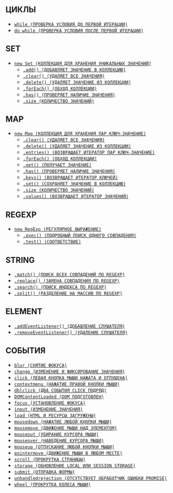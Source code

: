 <style>
  * {
    user-select: none;
  }
</style>

## ЦИКЛЫ

- [`while (ПРОВЕРКА УСЛОВИЯ ДО ПЕРВОЙ ИТЕРАЦИИ)`](./JS/ЦИКЛЫ/while.md)
- [`do while (ПРОВЕРКА УСЛОВИЯ ПОСЛЕ ПЕРВОЙ ИТЕРАЦИИ)`](<./JS/ЦИКЛЫ/do while.md>)

## SET

- [`new Set (КОЛЛЕКЦИЯ ДЛЯ ХРАНЕНИЯ УНИКАЛЬНЫХ ЗНАЧЕНИЙ)`](<./JS/SET/new Set.md>)
  - [`.add() (ДОБАВЛЯЕТ ЗНАЧЕНИЕ В КОЛЛЕКЦИЮ)`](./JS/SET/add.md)
  - [`.clear() (УДАЛЯЕТ ВСЕ ЗНАЧЕНИЯ)`](./JS/SET/clear.md)
  - [`.delete() (УДАЛЯЕТ ЗНАЧЕНИЕ ИЗ КОЛЛЕКЦИИ)`](./JS/SET/delete.md)
  - [`.forEach() (ОБХОД КОЛЛЕКЦИИ)`](./JS/SET/forEach.md)
  - [`.has() (ПРОВЕРЯЕТ НАЛИЧИЕ ЗНАЧЕНИЯ)`](./JS/SET/has.md)
  - [`.size (КОЛИЧЕСТВО ЗНАЧЕНИЙ)`](./JS/SET/size.md)

## MAP

- [`new Map (КОЛЛЕКЦИЯ ДЛЯ ХРАНЕНИЯ ПАР КЛЮЧ-ЗНАЧЕНИЕ)`](<./JS/MAP/new Map.md>)
  - [`.clear() (УДАЛЯЕТ ВСЕ ЗНАЧЕНИЯ)`](./JS/MAP/clear.md)
  - [`.delete() (УДАЛЯЕТ ЗНАЧЕНИЕ ИЗ КОЛЛЕКЦИИ)`](./JS/MAP/delete.md)
  - [`.entries() (ВОЗВРАЩАЕТ ИТЕРАТОР ПАР КЛЮЧ-ЗНАЧЕНИЕ)`](./JS/MAP/entries.md)
  - [`.forEach() (ОБХОД КОЛЛЕКЦИИ)`](./JS/MAP/forEach.md)
  - [`.get() (ПОЛУЧАЕТ ЗНАЧЕНИЕ)`](./JS/MAP/get.md)
  - [`.has() (ПРОВЕРЯЕТ НАЛИЧИЕ ЗНАЧЕНИЯ)`](./JS/MAP/has.md)
  - [`.keys() (ВОЗВРАЩАЕТ ИТЕРАТОР КЛЮЧЕЙ)`](./JS/MAP/keys.md)
  - [`.set() (СОХРАНЯЕТ ЗНАЧЕНИЕ В КОЛЛЕКЦИЮ)`](./JS/MAP/set.md)
  - [`.size (КОЛИЧЕСТВО ЗНАЧЕНИЙ)`](./JS/MAP/size.md)
  - [`.values() (ВОЗВРАЩАЕТ ИТЕРАТОР ЗНАЧЕНИЙ)`](./JS/MAP/values.md)

## REGEXP

- [`new RegExp (РЕГУЛЯРНОЕ ВЫРАЖЕНИЕ)`](<./JS/REGEXP/new RegExp.md>)
  - [`.exec() (ПОДРОБНЫЙ ПОИСК ОДНОГО СОВПАДЕНИЯ)`](./JS/REGEXP/exec.md)
  - [`.test() (СООТВЕТСТВИЕ)`](./JS/REGEXP/test.md)

## STRING

- [`.match() (ПОИСК ВСЕХ СОВПАДЕНИЙ ПО REGEXP)`](./JS/STRING/match.md)
- [`.replace() (ЗАМЕНА СОВПАДЕНИЯ ПО REGEXP)`](./JS/STRING/replace.md)
- [`.search() (ПОИСК ИНДЕКСА ПО REGEXP)`](./JS/STRING/search.md)
- [`.split() (РАЗДЕЛЕНИЕ НА МАССИВ ПО REGEXP)`](./JS/STRING/split.md)

## ELEMENT

- [`.addEventListener() (ДОБАВЛЕНИЕ СЛУШАТЕЛЯ)`](./JS/ELEMENT/addEventListener.md)
- [`.removeEventListener() (УДАЛЕНИЕ СЛУШАТЕЛЯ)`](./JS/ELEMENT/removeEventListener.md)

## СОБЫТИЯ

- [`blur (СНЯТИЕ ФОКУСА)`](./JS/СОБЫТИЯ/blur.md)
- [`change (ИЗМЕНЕНИЕ И ФИКСИРОВАНИЕ ЗНАЧЕНИЯ)`](./JS/СОБЫТИЯ/change.md)
- [`click (ЛЕВАЯ КНОПКА МЫШИ НАЖАТА И ОТПУЩЕНА)`](./JS/СОБЫТИЯ/click.md)
- [`contextmenu (НАЖАТИЕ ПРАВОЙ КНОПКИ МЫШИ)`](./JS/СОБЫТИЯ/contextmenu.md)
- [`dblclick (ДВА СОБЫТИЯ CLICK ПОДРЯД)`](./JS/СОБЫТИЯ/dblclick.md)
- [`DOMContentLoaded (DOM ПОДГОТОВЛЕН)`](./JS/СОБЫТИЯ/DOMContentLoaded.md)
- [`focus (УСТАНОВЛЕНИЕ ФОКУСА)`](./JS/СОБЫТИЯ/focus.md)
- [`input (ИЗМЕНЕНИЕ ЗНАЧЕНИЯ)`](./JS/СОБЫТИЯ/input.md)
- [`load (HTML И РЕСУРСЫ ЗАГРУЖЕНЫ)`](./JS/СОБЫТИЯ/load.md)
- [`mousedown (НАЖАТИЕ ЛЮБОЙ КНОПКИ МЫШИ)`](./JS/СОБЫТИЯ/mousedown.md)
- [`mousemove (ДВИЖЕНИЕ МЫШИ НАД ЭЛЕМЕНТОМ)`](./JS/СОБЫТИЯ/mousemove.md)
- [`mouseout (УБИРАНИЕ КУРСОРА МЫШИ)`](./JS/СОБЫТИЯ/mouseout.md)
- [`mouseover (НАВЕДЕНИЕ КУРСОРА МЫШИ)`](./JS/СОБЫТИЯ/mouseover.md)
- [`mouseup (ОТПУСКАНИЕ ЛЮБОЙ КНОПКИ МЫШИ)`](./JS/СОБЫТИЯ/mouseup.md)
- [`pointermove (ДВИЖЕНИЕ МЫШИ В ЛЮБОМ МЕСТЕ)`](./JS/СОБЫТИЯ/pointermove.md)
- [`scroll (ПРОКРУТКА СТРАНИЦЫ)`](./JS/СОБЫТИЯ/scroll.md)
- [`storage (ОБНОВЛЕНИЕ LOCAL ИЛИ SESSION STORAGE)`](./JS/СОБЫТИЯ/storage.md)
- [`submit (ОТПРАВКА ФОРМЫ)`](./JS/СОБЫТИЯ/submit.md)
- [`unhandledrejection (ОТСУТСТВУЕТ ОБРАБОТЧИК ОШИБКИ PROMISE)`](./JS/СОБЫТИЯ/unhandledrejection.md)
- [`wheel (ПРОКРУТКА КОЛЕСА МЫШИ)`](./JS/СОБЫТИЯ/wheel.md)
